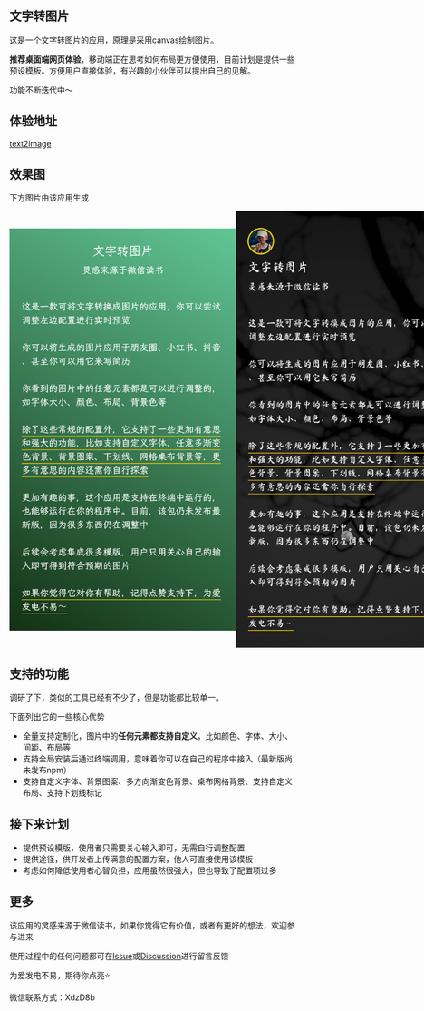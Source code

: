 ## 文字转图片

这是一个文字转图片的应用，原理是采用canvas绘制图片。

**推荐桌面端网页体验**，移动端正在思考如何布局更方便使用，目前计划是提供一些预设模板。方便用户直接体验，有兴趣的小伙伴可以提出自己的见解。

功能不断迭代中～

## 体验地址

[text2image](https://www.anyphoto.space)

## 效果图

下方图片由该应用生成

<div style="display:flex">
<img src="./examples/gradient-color.png" width="400" style="object-fit:contain"/>

<img src="./examples/background-image.png" width="400"/>
</div>

## 支持的功能

调研了下，类似的工具已经有不少了，但是功能都比较单一。

下面列出它的一些核心优势

- 全量支持定制化，图片中的**任何元素都支持自定义**，比如颜色、字体、大小、间距、布局等
- 支持全局安装后通过终端调用，意味着你可以在自己的程序中接入（最新版尚未发布npm）
- 支持自定义字体、背景图案、多方向渐变色背景、桌布网格背景、支持自定义布局、支持下划线标记

## 接下来计划

- 提供预设模版，使用者只需要关心输入即可，无需自行调整配置
- 提供途径，供开发者上传满意的配置方案，他人可直接使用该模板
- 考虑如何降低使用者心智负担，应用虽然很强大，但也导致了配置项过多

## 更多

该应用的灵感来源于微信读书，如果你觉得它有价值，或者有更好的想法，欢迎参与进来

使用过程中的任何问题都可在[Issue](https://github.com/weirui88888/text2image-gui/issues)或[Discussion](https://github.com/weirui88888/text2image-gui/discussions/1)进行留言反馈

为爱发电不易，期待你点亮⭐️

微信联系方式：XdzD8b
